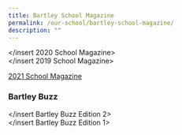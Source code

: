 ```yaml
---
title: Bartley School Magazine
permalink: /our-school/bartley-school-magazine/
description: ""
---
```

</insert 2020 School Magazine> <br> 
 </insert 2019 School Magazine> <br>

 [2021 School Magazine](https://issuu.com/sandesignz/docs/bartley_sec_school_yb2021)

### Bartley Buzz
</insert Bartley Buzz Edition 2> <br>
</insert Bartley Buzz Edition 1>